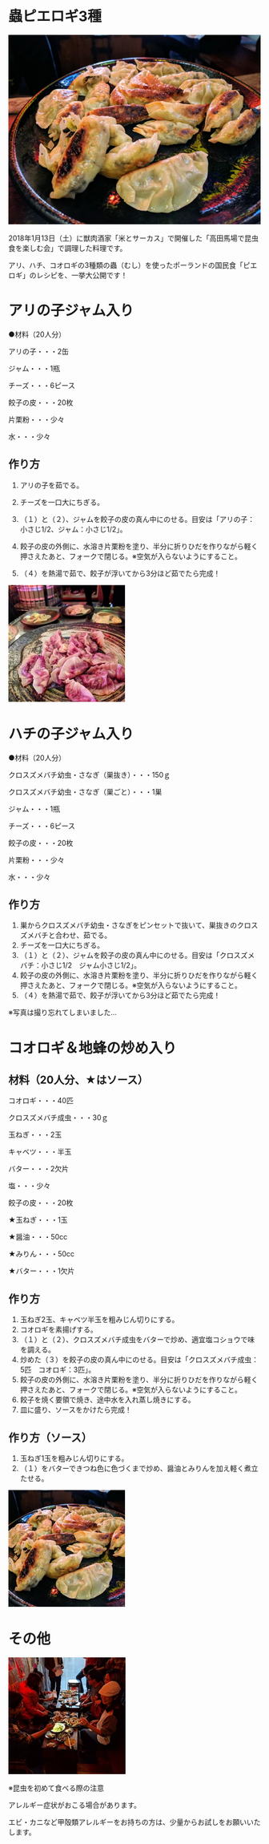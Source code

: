 # 蟲ピエロギ3種
![蟲ピエロギ3種](蟲ピエロギ3種.webp)

2018年1月13日（土）に獣肉酒家「米とサーカス」で開催した「高田馬場で昆虫食を楽しむ会」で調理した料理です。

アリ、ハチ、コオロギの3種類の蟲（むし）を使ったポーランドの国民食「ピエロギ」のレシピを、一挙大公開です！


# アリの子ジャム入り

●材料（20人分）

アリの子・・・2缶

ジャム・・・1瓶

チーズ・・・6ピース

餃子の皮・・・20枚

片栗粉・・・少々

水・・・少々

## 作り方

1. アリの子を茹でる。
2. チーズを一口大にちぎる。
3. （１）と（２）、ジャムを餃子の皮の真ん中にのせる。目安は「アリの子：小さじ1/2、ジャム：小さじ1/2」。
4. 餃子の皮の外側に、水溶き片栗粉を塗り、半分に折りひだを作りながら軽く押さえたあと、フォークで閉じる。※空気が入らないようにすること。

5. （４）を熱湯で茹で、餃子が浮いてから3分ほど茹でたら完成！

![InProcess_1](InProcess_1.webp)

# ハチの子ジャム入り
●材料（20人分）

クロスズメバチ幼虫・さなぎ（巣抜き）・・・150ｇ

クロスズメバチ幼虫・さなぎ（巣ごと）・・・1巣

ジャム・・・1瓶

チーズ・・・6ピース

餃子の皮・・・20枚

片栗粉・・・少々

水・・・少々

## 作り方
1. 巣からクロスズメバチ幼虫・さなぎをピンセットで抜いて、巣抜きのクロスズメバチと合わせ、茹でる。
2. チーズを一口大にちぎる。
3. （１）と（２）、ジャムを餃子の皮の真ん中にのせる。目安は「クロスズメバチ：小さじ1/2　ジャム小さじ1/2」。
4. 餃子の皮の外側に、水溶き片栗粉を塗り、半分に折りひだを作りながら軽く押さえたあと、フォークで閉じる。※空気が入らないようにすること。
5. （４）を熱湯で茹で、餃子が浮いてから3分ほど茹でたら完成！

※写真は撮り忘れてしまいました...


# コオロギ＆地蜂の炒め入り
## 材料（20人分、★はソース）

コオロギ・・・40匹

クロスズメバチ成虫・・・30ｇ　　

玉ねぎ・・・2玉

キャベツ・・・半玉

バター・・・2欠片

塩・・・少々

餃子の皮・・・20枚

★玉ねぎ・・・1玉

★醤油・・・50cc

★みりん・・・50cc

★バター・・・1欠片

## 作り方
1. 玉ねぎ2玉、キャベツ半玉を粗みじん切りにする。
2. コオロギを素揚げする。
3. （１）と（２）、クロスズメバチ成虫をバターで炒め、適宜塩コショウで味を調える。
4. 炒めた（３）を餃子の皮の真ん中にのせる。目安は「クロスズメバチ成虫：5匹　コオロギ：3匹」。
5. 餃子の皮の外側に、水溶き片栗粉を塗り、半分に折りひだを作りながら軽く押さえたあと、フォークで閉じる。※空気が入らないようにすること。
6. 餃子を焼く要領で焼き、途中水を入れ蒸し焼きにする。
7. 皿に盛り、ソースをかけたら完成！

## 作り方（ソース）
1. 玉ねぎ1玉を粗みじん切りにする。
2. （１）をバターできつね色に色づくまで炒め、醤油とみりんを加え軽く煮立たせる。

![InProcess_2](InProcess_2.webp)

# その他
![風景](風景.webp)

※昆虫を初めて食べる際の注意

アレルギー症状がおこる場合があります。

エビ・カニなど甲殻類アレルギーをお持ちの方は、少量からお試しをお願いいたします。